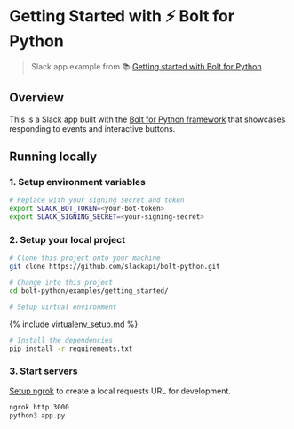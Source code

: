 # Getting Started with ⚡️ Bolt for Python
> Slack app example from 📚 [Getting started with Bolt for Python][1]

## Overview

This is a Slack app built with the [Bolt for Python framework][2] that showcases
responding to events and interactive buttons.

## Running locally

### 1. Setup environment variables

```bash
# Replace with your signing secret and token
export SLACK_BOT_TOKEN=<your-bot-token>
export SLACK_SIGNING_SECRET=<your-signing-secret>
```

### 2. Setup your local project

```bash
# Clone this project onto your machine
git clone https://github.com/slackapi/bolt-python.git

# Change into this project
cd bolt-python/examples/getting_started/

# Setup virtual environment
```
{% include virtualenv_setup.md %}

```bash
# Install the dependencies
pip install -r requirements.txt
```

### 3. Start servers

[Setup ngrok][3] to create a local requests URL for development.

```bash
ngrok http 3000
python3 app.py
```

[1]: https://slack.dev/bolt-python/tutorial/getting-started
[2]: https://slack.dev/bolt-python/
[3]: https://slack.dev/bolt-python/tutorial/getting-started#setting-up-events
